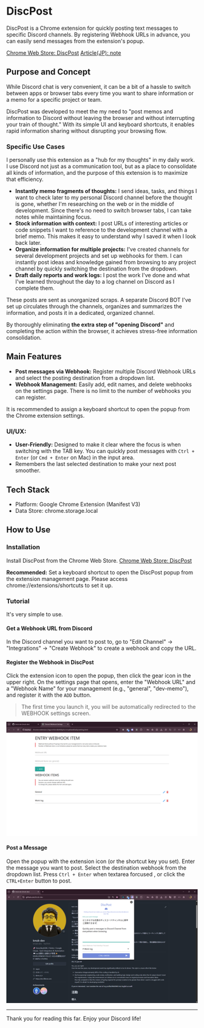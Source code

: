 # DiscPost
DiscPost is a Chrome extension for quickly posting text messages to specific Discord channels. By registering Webhook URLs in advance, you can easily send messages from the extension's popup.


[Chrome Web Store: DiscPost](https://chromewebstore.google.com/detail/egcnmhmnklehkbphcnmnpkbeekikeilp?utm_source=item-share-cb)
[Article(JP): note](https://note.com/fillmee/n/n57a50c7bbcd2)

## Purpose and Concept
While Discord chat is very convenient, it can be a bit of a hassle to switch between apps or browser tabs every time you want to share information or a memo for a specific project or team.

DiscPost was developed to meet the my need to "post memos and information to Discord without leaving the browser and without interrupting your train of thought." With its simple UI and keyboard shortcuts, it enables rapid information sharing without disrupting your browsing flow.

### Specific Use Cases
I personally use this extension as a "hub for my thoughts" in my daily work. I use Discord not just as a communication tool, but as a place to consolidate all kinds of information, and the purpose of this extension is to maximize that efficiency.

- **Instantly memo fragments of thoughts:** I send ideas, tasks, and things I want to check later to my personal Discord channel before the thought is gone, whether I'm researching on the web or in the middle of development. Since there's no need to switch browser tabs, I can take notes while maintaining focus.
- **Stock information with context:** I post URLs of interesting articles or code snippets I want to reference to the development channel with a brief memo. This makes it easy to understand why I saved it when I look back later.
- **Organize information for multiple projects:** I've created channels for several development projects and set up webhooks for them. I can instantly post ideas and knowledge gained from browsing to any project channel by quickly switching the destination from the dropdown.
- **Draft daily reports and work logs:** I post the work I've done and what I've learned throughout the day to a log channel on Discord as I complete them.

These posts are sent as unorganized scraps. A separate Discord BOT I've set up circulates through the channels, organizes and summarizes the information, and posts it in a dedicated, organized channel.

By thoroughly eliminating **the extra step of "opening Discord"** and completing the action within the browser, it achieves stress-free information consolidation.

## Main Features
- **Post messages via Webhook:** Register multiple Discord Webhook URLs and select the posting destination from a dropdown list.
- **Webhook Management:** Easily add, edit names, and delete webhooks on the settings page. There is no limit to the number of webhooks you can register.

It is recommended to assign a keyboard shortcut to open the popup from the Chrome extension settings.

### UI/UX:
- **User-Friendly:** Designed to make it clear where the focus is when switching with the TAB key. You can quickly post messages with `Ctrl + Enter` (or `Cmd + Enter` on Mac) in the input area.
- Remembers the last selected destination to make your next post smoother.

## Tech Stack
- Platform: Google Chrome Extension (Manifest V3)
- Data Store: chrome.storage.local

## How to Use
### Installation
Install DiscPost from the Chrome Web Store.
[Chrome Web Store: DiscPost](https://chromewebstore.google.com/detail/egcnmhmnklehkbphcnmnpkbeekikeilp?utm_source=item-share-cb)

**Recommended:** Set a keyboard shortcut to open the DiscPost popup from the extension management page. Please access chrome://extensions/shortcuts to set it up.

### Tutorial
It's very simple to use.

#### Get a Webhook URL from Discord
In the Discord channel you want to post to, go to "Edit Channel" → "Integrations" → "Create Webhook" to create a webhook and copy the URL.

#### Register the Webhook in DiscPost
Click the extension icon to open the popup, then click the gear icon in the upper right.
On the settings page that opens, enter the "Webhook URL" and a "Webhook Name" for your management (e.g., "general", "dev-memo"), and register it with the `ADD` button.

> The first time you launch it, you will be automatically redirected to the WEBHOOK settings screen.

<img src="/exclude/img/readme-sample-002.png">

#### Post a Message
Open the popup with the extension icon (or the shortcut key you set).
Enter the message you want to post.
Select the destination webhook from the dropdown list.
Press `Ctrl + Enter` when textarea forcused , or click the `CTRL+Enter` button to post.

<img src="/exclude/img/readme-sample-001.png">

---

Thank you for reading this far.
Enjoy your Discord life!